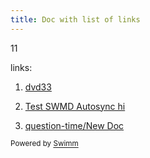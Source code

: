 ```yaml
---
title: Doc with list of links
---
```

11

links:

1. <SwmLink doc-title="dvd33">[dvd33](/.swm/dvd33.2pEqk.sw.md)</SwmLink>

2. <SwmLink doc-title="Test SWMD Autosync hi">[Test SWMD Autosync hi](/.swm/test-swmd-autosync-hi.Jy_Wg.sw.md)</SwmLink>

3. <SwmLink doc-title="question-time/New Doc" repo-id="U0sVB7lC9at5XPOW1TBW" repo-name="question-time" path="/.swm/question-timenew-doc.h2hypcQMACn2kfjyzxI3.sw.md">[question-time/New Doc](http://localhost:5000/repos/U0sVB7lC9at5XPOW1TBW/docs/h2hypcQMACn2kfjyzxI3)</SwmLink>

<SwmMeta repo-id="Z2l0aHViJTNBJTNBc3ItZXh0ZW5zaW9uJTNBJTNBZG91ZWs=" repo-name="sr-extension"><sup>Powered by [Swimm](http://localhost:5000/)</sup></SwmMeta>
